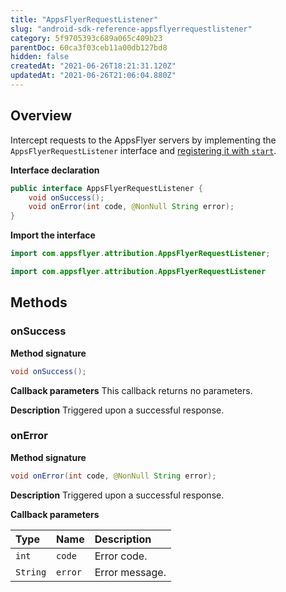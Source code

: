 ```yaml
---
title: "AppsFlyerRequestListener"
slug: "android-sdk-reference-appsflyerrequestlistener"
category: 5f9705393c689a065c409b23
parentDoc: 60ca3f03ceb11a00db127bd8
hidden: false
createdAt: "2021-06-26T18:21:31.120Z"
updatedAt: "2021-06-26T21:06:04.880Z"
---
```

## Overview
Intercept requests to the AppsFlyer servers by implementing the `AppsFlyerRequestListener` interface and [registering it with `start`](doc:android-sdk-reference-appsflyerlib#start).

**Interface declaration**
```java
public interface AppsFlyerRequestListener {
    void onSuccess();
    void onError(int code, @NonNull String error);
}
```

**Import the interface**
```java Java
import com.appsflyer.attribution.AppsFlyerRequestListener;
```
```kotlin Kotlin
import com.appsflyer.attribution.AppsFlyerRequestListener
```

## Methods
### onSuccess
**Method signature**
```java
void onSuccess();
```

**Callback parameters**
This callback returns no parameters.

**Description**
Triggered upon a successful response.

### onError
**Method signature**
```java
void onError(int code, @NonNull String error);
```

**Description**
Triggered upon a successful response.

**Callback parameters**

| Type | Name | Description |
|:--------|:----------|:------------------|
| `int` | `code` | Error code. |
| `String` | `error` | Error message. |